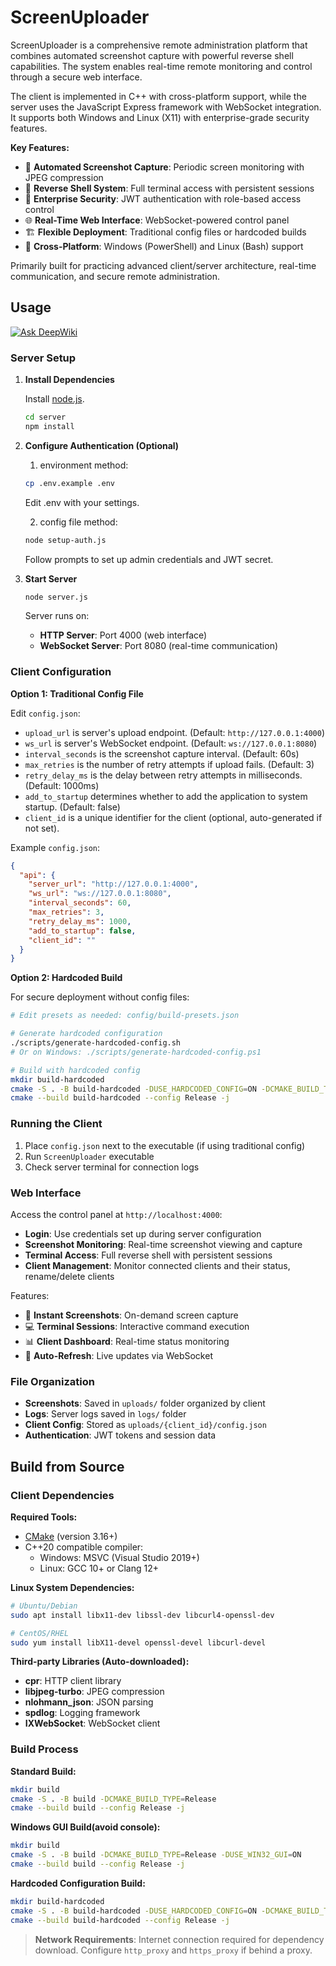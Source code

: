 # ScreenUploader

ScreenUploader is a comprehensive remote administration platform that combines automated screenshot capture with powerful reverse shell capabilities. The system enables real-time remote monitoring and control through a secure web interface.

The client is implemented in C++ with cross-platform support, while the server uses the JavaScript Express framework with WebSocket integration. It supports both Windows and Linux (X11) with enterprise-grade security features.

**Key Features:**
- 📸 **Automated Screenshot Capture**: Periodic screen monitoring with JPEG compression
- 🔄 **Reverse Shell System**: Full terminal access with persistent sessions
- 🔐 **Enterprise Security**: JWT authentication with role-based access control
- 🌐 **Real-Time Web Interface**: WebSocket-powered control panel
- 🏗️ **Flexible Deployment**: Traditional config files or hardcoded builds
- 📱 **Cross-Platform**: Windows (PowerShell) and Linux (Bash) support

Primarily built for practicing advanced client/server architecture, real-time communication, and secure remote administration.



## Usage
[![Ask DeepWiki](https://deepwiki.com/badge.svg)](https://deepwiki.com/yuzujr/ScreenUploader)

### Server Setup

1. **Install Dependencies**

   Install [node.js](https://nodejs.org/).

   ```bash
   cd server
   npm install
   ```

2. **Configure Authentication (Optional)**

   1. environment method:
   ```bash
   cp .env.example .env
   ```
   Edit .env with your settings.
   
   2. config file method:
   ```bash
   node setup-auth.js
   ```
   Follow prompts to set up admin credentials and JWT secret.

3. **Start Server**

   ```bash
   node server.js
   ```

   Server runs on:
   - **HTTP Server**: Port 4000 (web interface)
   - **WebSocket Server**: Port 8080 (real-time communication)

### Client Configuration

**Option 1: Traditional Config File**

Edit `config.json`:

- `upload_url` is server's upload endpoint. (Default: `http://127.0.0.1:4000`)
- `ws_url` is server's WebSocket endpoint. (Default: `ws://127.0.0.1:8080`)
- `interval_seconds` is the screenshot capture interval. (Default: 60s)
- `max_retries` is the number of retry attempts if upload fails. (Default: 3)
- `retry_delay_ms` is the delay between retry attempts in milliseconds. (Default: 1000ms)
- `add_to_startup` determines whether to add the application to system startup. (Default: false)
- `client_id` is a unique identifier for the client (optional, auto-generated if not set).

Example `config.json`:
```json
{
  "api": {
    "server_url": "http://127.0.0.1:4000",
    "ws_url": "ws://127.0.0.1:8080",
    "interval_seconds": 60,
    "max_retries": 3,
    "retry_delay_ms": 1000,
    "add_to_startup": false,
    "client_id": ""
  }
}
```

**Option 2: Hardcoded Build**

For secure deployment without config files:
```bash
# Edit presets as needed: config/build-presets.json

# Generate hardcoded configuration
./scripts/generate-hardcoded-config.sh
# Or on Windows: ./scripts/generate-hardcoded-config.ps1

# Build with hardcoded config
mkdir build-hardcoded
cmake -S . -B build-hardcoded -DUSE_HARDCODED_CONFIG=ON -DCMAKE_BUILD_TYPE=Release
cmake --build build-hardcoded --config Release -j
```

### Running the Client

1. Place `config.json` next to the executable (if using traditional config)
2. Run `ScreenUploader` executable
3. Check server terminal for connection logs

### Web Interface

Access the control panel at `http://localhost:4000`:

- **Login**: Use credentials set up during server configuration
- **Screenshot Monitoring**: Real-time screenshot viewing and capture
- **Terminal Access**: Full reverse shell with persistent sessions
- **Client Management**: Monitor connected clients and their status, rename/delete clients

Features:
- 📸 **Instant Screenshots**: On-demand screen capture
- 💻 **Terminal Sessions**: Interactive command execution
- 📊 **Client Dashboard**: Real-time status monitoring
- 🔄 **Auto-Refresh**: Live updates via WebSocket


### File Organization

- **Screenshots**: Saved in `uploads/` folder organized by client
- **Logs**: Server logs saved in `logs/` folder  
- **Client Config**: Stored as `uploads/{client_id}/config.json`
- **Authentication**: JWT tokens and session data


## Build from Source

### Client Dependencies

**Required Tools:**
- [CMake](https://cmake.org/download/) (version 3.16+)
- C++20 compatible compiler:
  - Windows: MSVC (Visual Studio 2019+)
  - Linux: GCC 10+ or Clang 12+

**Linux System Dependencies:**
```bash
# Ubuntu/Debian
sudo apt install libx11-dev libssl-dev libcurl4-openssl-dev

# CentOS/RHEL
sudo yum install libX11-devel openssl-devel libcurl-devel
```

**Third-party Libraries (Auto-downloaded):**
- **cpr**: HTTP client library
- **libjpeg-turbo**: JPEG compression
- **nlohmann_json**: JSON parsing  
- **spdlog**: Logging framework
- **IXWebSocket**: WebSocket client

### Build Process

**Standard Build:**
```bash
mkdir build
cmake -S . -B build -DCMAKE_BUILD_TYPE=Release
cmake --build build --config Release -j
```

**Windows GUI Build(avoid console):**
```bash
mkdir build
cmake -S . -B build -DCMAKE_BUILD_TYPE=Release -DUSE_WIN32_GUI=ON
cmake --build build --config Release -j
```

**Hardcoded Configuration Build:**
```bash
mkdir build-hardcoded
cmake -S . -B build-hardcoded -DUSE_HARDCODED_CONFIG=ON -DCMAKE_BUILD_TYPE=Release
cmake --build build-hardcoded --config Release -j
```

> **Network Requirements**: Internet connection required for dependency download. Configure `http_proxy` and `https_proxy` if behind a proxy.
